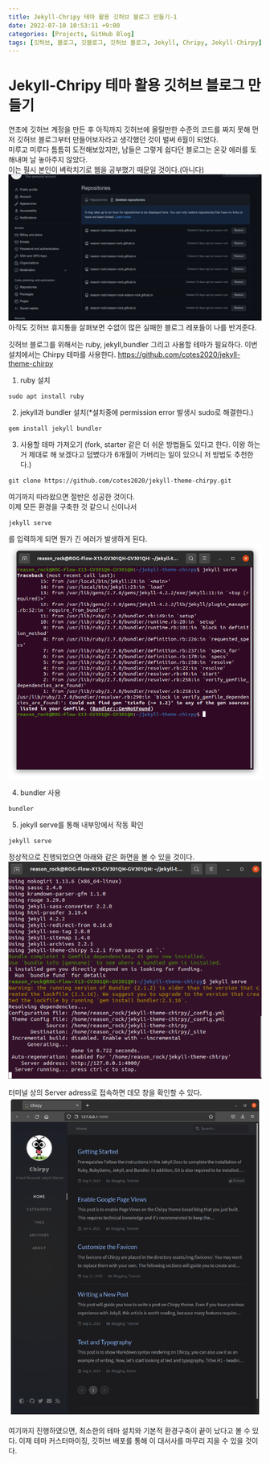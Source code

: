 ```yaml
---
title: Jekyll-Chripy 테마 활용 깃허브 블로그 만들기-1
date: 2022-07-10 10:53:11 +9:00
categories: [Projects, GitHub Blog]
tags: [깃허브, 블로그, 깃블로그, 깃허브 블로그, Jekyll, Chripy, Jekyll-Chirpy]
---
```


<h1>Jekyll-Chripy 테마 활용 깃허브 블로그 만들기</h1>
연초에 깃허브 계정을 만든 후 아직까지 깃허브에 올릴만한 수준의 코드를 짜지 못해 먼저 깃허브 블로그부터 만들어보자라고 생각했던 것이 벌써 6월이 되었다. <br>
미루고 미루다 틈틈히 도전해보았지만, 남들은 그렇게 쉽다던 블로그는 온갖 에러를 토해내며 날 놓아주지 않았다. <br>
이는 필시 본인이 벼락치기로 웹을 공부했기 때문일 것이다.(아니다) <br>
 <img src="/assets/img/GH_Blog/GH_History.png">
아직도 깃허브 휴지통을 살펴보면 수없이 많은 실패한 블로그 레포들이 나를 반겨준다. <br>

깃허브 블로그를 위해서는 ruby, jekyll,bundler 그리고 사용할 테마가 필요하다.
이번 설치에서는 Chirpy 테마를 사용한다.
https://github.com/cotes2020/jekyll-theme-chirpy


1. ruby 설치
```  
sudo apt install ruby
```
2. jekyll과 bundler 설치(*설치중에 permission error 발생시 sudo로 해결한다.)
```
gem install jekyll bundler
```
3. 사용할 테마 가져오기 (fork, starter 같은 더 쉬운 방법들도 있다고 한다. 이왕 하는 거 제대로 해 보겠다고 덤볐다가 6개월이 가버리는 일이 있으니 저 방법도 추천한다.)
```
git clone https://github.com/cotes2020/jekyll-theme-chirpy.git
```
여기까지 따라왔으면 절반은 성공한 것이다. <br>
이제 모든 환경을 구축한 것 같으니 신이나서
```
jekyll serve
```
를 입력하게 되면 뭔가 긴 에러가 발생하게 된다.
 <img src="/assets/img/GH_Blog/jekyll serve issue.png">


4. bundler 사용
```
bundler
```

5. jekyll serve를 통해 내부망에서 작동 확인
```
jekyll serve
```
정상적으로 진행되었으면 아래와 같은 화면을 볼 수 있을 것이다.
 <img src="/assets/img/GH_Blog/jekyllserve_complete.png">

터미널 상의 Server adress로 접속하면 데모 창을 확인할 수 있다.
 <img src="/assets/img/GH_Blog/initial_window.png">

여기까지 진행하였으면, 최소한의 테마 설치와 기본적 환경구축이 끝이 났다고 볼 수 있다.
이제 테마 커스터마이징, 깃허브 배포를 통해 이 대서사를 마무리 지을 수 있을 것이다.